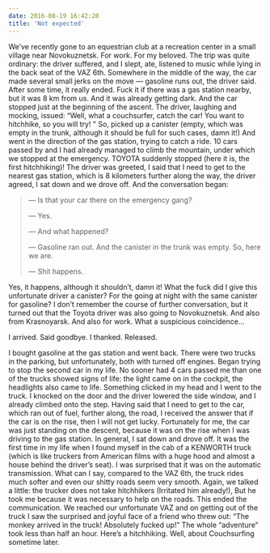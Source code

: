 ```yaml
---
date: 2016-08-19 16:42:20
title: 'Not expected'
---
```


We’ve recently gone to an equestrian club at a recreation center in a small village near
Novokuznetsk. For work. For my beloved. The trip was quite ordinary: the driver suffered, and I
slept, ate, listened to music while lying in the back seat of the VAZ 6th. Somewhere in the middle
of the way, the car made several small jerks on the move — gasoline runs out, the driver said. After
some time, it really ended. Fuck it if there was a gas station nearby, but it was 8 km from us. And
it was already getting dark. And the car stopped just at the beginning of the ascent. The driver,
laughing and mocking, issued: “Well, what a couchsurfer, catch the car! You want to hitchhike, so
you will try! " So, picked up a canister (empty, which was empty in the trunk, although it should be
full for such cases, damn it!) And went in the direction of the gas station, trying to catch a ride.
10 cars passed by and I had already managed to climb the mountain, under which we stopped at the
emergency. TOYOTA suddenly stopped (here it is, the first hitchhiking)! The driver was greeted, I
said that I need to get to the nearest gas station, which is 8 kilometers further along the way, the
driver agreed, I sat down and we drove off. And the conversation began:

> ― Is that your car there on the emergency gang?
>
> ― Yes.
>
> ― And what happened?
>
> ― Gasoline ran out. And the canister in the trunk was empty. So, here we are.
>
> ― Shit happens.

Yes, it happens, although it shouldn’t, damn it! What the fuck did I give this unfortunate driver a
canister? For the going at night with the same canister for gasoline? I don’t remember the course of
further conversation, but it turned out that the Toyota driver was also going to Novokuznetsk. And
also from Krasnoyarsk. And also for work. What a suspicious coincidence…

I arrived. Said goodbye. I thanked. Released.

I bought gasoline at the gas station and went back. There were two trucks in the parking, but
unfortunately, both with turned off engines. Began trying to stop the second car in my life. No
sooner had 4 cars passed me than one of the trucks showed signs of life: the light came on in the
cockpit, the headlights also came to life. Something clicked in my head and I went to the truck. I
knocked on the door and the driver lowered the side window, and I already climbed onto the step.
Having said that I need to get to the car, which ran out of fuel, further along, the road, I
received the answer that if the car is on the rise, then I will not get lucky. Fortunately for me,
the car was just standing on the descent, because it was on the rise when I was driving to the gas
station. In general, I sat down and drove off. It was the first time in my life when I found myself
in the cab of a KENWORTH truck (which is like truckers from American films with a huge hood and
almost a house behind the driver’s seat). I was surprised that it was on the automatic transmission.
What can I say, compared to the VAZ 6th, the truck rides much softer and even our shitty roads seem
very smooth. Again, we talked a little: the trucker does not take hitchhikers (Irritated him
already!), But he took me because it was necessary to help on the roads. This ended the
communication. We reached our unfortunate VAZ and on getting out of the truck I saw the surprised
and joyful face of a friend who threw out: “The monkey arrived in the truck! Absolutely fucked up!”
The whole “adventure” took less than half an hour. Here’s a hitchhiking. Well, about Couchsurfing
sometime later.
